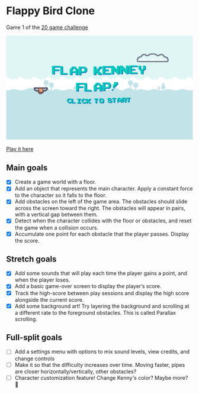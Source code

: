 # Flappy Bird Clone

Game 1 of the [20 game challenge](https://20_games_challenge.gitlab.io/challenge/)

![title screen](./screenshot.png)

[Play it here](https://maddawik.itch.io/flap-kenney)

## Main goals

- [x] Create a game world with a floor.
- [x] Add an object that represents the main character. Apply a constant force to
      the character so it falls to the floor.
- [x] Add obstacles on the left of the game area. The obstacles should slide across
      the screen toward the right. The obstacles will appear in pairs, with a
      vertical gap between them.
- [x] Detect when the character collides with the floor or obstacles, and reset
      the game when a collision occurs.
- [x] Accumulate one point for each obstacle that the player passes. Display
      the score.

## Stretch goals

- [x] Add some sounds that will play each time the player gains a point, and
      when the player loses.
- [x] Add a basic game-over screen to display the player’s score.
- [x] Track the high-score between play sessions and display the high score
      alongside the current score.
- [x] Add some background art! Try layering the background and scrolling at a
      different rate to the foreground obstacles. This is called Parallax scrolling.

## Full-split goals

- [ ] Add a settings menu with options to mix sound levels, view credits, and
      change controls
- [ ] Make it so that the difficulty increases over time. Moving faster, pipes are
      closer horizontally/vertically, other obstacles?
- [ ] Character customization feature! Change Kenny's color? Maybe more? 🤔
